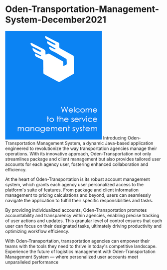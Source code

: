 # Oden-Transportation-Management-System-December2021
![Header Image](/src\resources\img\logo_app.png)
Introducing Oden-Transportation Management System, a dynamic Java-based application engineered to revolutionize the way transportation agencies manage their operations. With its innovative approach, Oden-Transportation not only streamlines package and client management but also provides tailored user accounts for each agency user, fostering enhanced collaboration and efficiency.

At the heart of Oden-Transportation is its robust account management system, which grants each agency user personalized access to the platform's suite of features. From package and client information management to pricing calculations and beyond, users can seamlessly navigate the application to fulfill their specific responsibilities and tasks.

By providing individualized accounts, Oden-Transportation promotes accountability and transparency within agencies, enabling precise tracking of user actions and updates. This granular level of control ensures that each user can focus on their designated tasks, ultimately driving productivity and optimizing workflow efficiency.

With Oden-Transportation, transportation agencies can empower their teams with the tools they need to thrive in today's competitive landscape. Experience the future of logistics management with Oden-Transportation Management System — where personalized user accounts meet unparalleled performance
